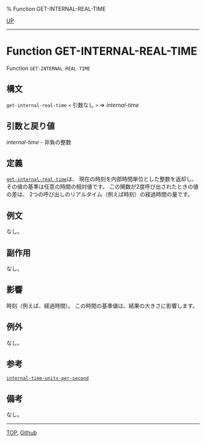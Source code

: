 % Function GET-INTERNAL-REAL-TIME

[UP](25.2.html)  

---

# Function **GET-INTERNAL-REAL-TIME**


Function `GET-INTERNAL-REAL-TIME`


## 構文

`get-internal-real-time` `<` 引数なし `>` => *internal-time*


## 引数と戻り値

*internal-time* - 非負の整数


## 定義

[`get-internal-real-time`](25.2.get-internal-real-time.html)は、
現在の時刻を内部時間単位とした整数を返却し、
その値の基準は任意の時間の相対値です。
この関数が2度呼び出されたときの値の差は、
2つの呼び出しのリアルタイム（例えば時刻）の経過時間の量です。


## 例文

なし。


## 副作用

なし。


## 影響

時刻（例えば、経過時間）。
この時間の基準値は、結果の大きさに影響します。


## 例外

なし。


## 参考

[`internal-time-units-per-second`](25.2.internal-time-units-per-second.html)


## 備考

なし。


---
[TOP](index.html),  [Github](https://github.com/nptcl/npt-japanese)

